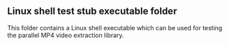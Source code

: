 ## Linux shell test stub executable folder

This folder contains a Linux shell executable which can be used for testing the parallel MP4 video extraction library.
